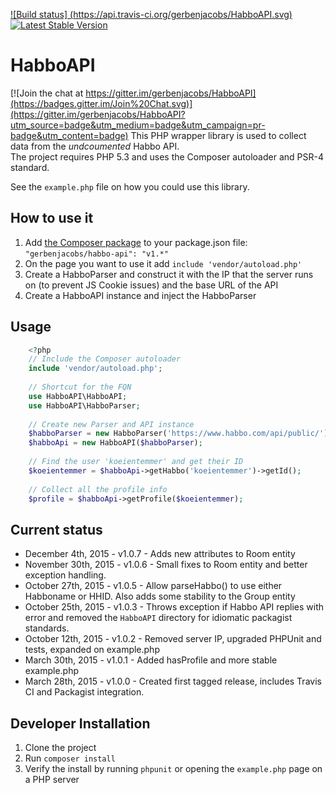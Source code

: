 [![Build status] (https://api.travis-ci.org/gerbenjacobs/HabboAPI.svg)](https://travis-ci.org/gerbenjacobs/HabboAPI)
[![Latest Stable Version](https://poser.pugx.org/gerbenjacobs/habbo-api/v/stable.svg)](https://packagist.org/packages/gerbenjacobs/habbo-api)
# HabboAPI

[![Join the chat at https://gitter.im/gerbenjacobs/HabboAPI](https://badges.gitter.im/Join%20Chat.svg)](https://gitter.im/gerbenjacobs/HabboAPI?utm_source=badge&utm_medium=badge&utm_campaign=pr-badge&utm_content=badge)
This PHP wrapper library is used to collect data from the _undcoumented_ Habbo API.  
The project requires PHP 5.3 and uses the Composer autoloader and PSR-4 standard.

See the `example.php` file on how you could use this library.

## How to use it
1. Add [the Composer package](https://packagist.org/packages/gerbenjacobs/habbo-api) to your package.json file: `"gerbenjacobs/habbo-api": "v1.*"`
2. On the page you want to use it add `include 'vendor/autoload.php'`
3. Create a HabboParser and construct it with the IP that the server runs on (to prevent JS Cookie issues) and the base URL of the API
4. Create a HabboAPI instance and inject the HabboParser

## Usage
```php
    <?php
    // Include the Composer autoloader
    include 'vendor/autoload.php';
    
    // Shortcut for the FQN
    use HabboAPI\HabboAPI;
    use HabboAPI\HabboParser;
    
    // Create new Parser and API instance
    $habboParser = new HabboParser('https://www.habbo.com/api/public/');
    $habboApi = new HabboAPI($habboParser);
    
    // Find the user 'koeientemmer' and get their ID
    $koeientemmer = $habboApi->getHabbo('koeientemmer')->getId();
    
    // Collect all the profile info
    $profile = $habboApi->getProfile($koeientemmer);
```

## Current status
- December 4th, 2015 - v1.0.7 - Adds new attributes to Room entity
- November 30th, 2015 - v1.0.6 - Small fixes to Room entity and better exception handling.
- October 27th, 2015 - v1.0.5 - Allow parseHabbo() to use either Habboname or HHID. Also adds some stability to the Group entity
- October 25th, 2015 - v1.0.3 - Throws exception if Habbo API replies with error and removed the `HabboAPI` directory for idiomatic packagist standards.
- October 12th, 2015 - v1.0.2 - Removed server IP, upgraded PHPUnit and tests, expanded on example.php
- March 30th, 2015 - v1.0.1 - Added hasProfile and more stable example.php
- March 28th, 2015 - v1.0.0 - Created first tagged release, includes Travis CI and Packagist integration.

## Developer Installation
1. Clone the project
2. Run `composer install`
3. Verify the install by running `phpunit` or opening the `example.php` page on a PHP server
